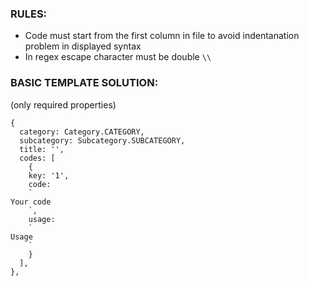 ### RULES:  
- Code must start from the first column in file to avoid indentanation problem in displayed syntax  
- In regex escape character must be double `\\`  


### BASIC TEMPLATE SOLUTION:  
(only required properties)  
```
{
  category: Category.CATEGORY,
  subcategory: Subcategory.SUBCATEGORY,
  title: '',
  codes: [
    {
    key: '1',
    code:
    `
Your code
    `,
    usage:
    `
Usage
    `
    }
  ],
},
```
